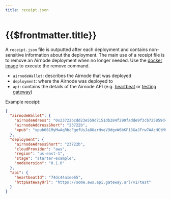 ```yaml
---
title: receipt.json
---
```


# {{$frontmatter.title}}

A `receipt.json` file is outputted after each deployment and contains non-sensitive information about the deployment.
The main use of a receipt file is to remove an Airnode deployment when no longer needed. Use the [docker
image](../../grp-providers/guides/docker/deployer-image.html#remove) to execute the remove command.

- `airnodeWallet`: describes the Airnode that was deployed
- `deployment`: where the Airnode was deployed to
- `api`: contains the details of the Airnode API (e.g.
  [heartbeat](../../grp-providers/guides/build-an-airnode/heartbeat.html) or [testing
  gateway](grp-providers/guides/build-an-airnode/http-gateway.html))

Example receipt:

```json
{
  "airnodeWallet": {
    "airnodeAdress": "0x23722bcdd23e559d7151db284f290fadde9f3cb725859d476ef1f16ab315355e",
    "airnodeAddressShort": "23722b",
    "xpub": "xpub661MyMwAqRbcFgefUsJa8UarHveV9dgvW6bKF13GaJFrw7AAcHCtMVuy3ZkFrTWdW2ji9TdjGHFbf3qk9vWvcNVPVZCtDGyASNs2V5SKcmf"
  },
  "deployment": {
    "airnodeAdressShort": "23722b",
    "cloudProvider": "aws",
    "region": "us-east-1",
    "stage": "starter-example",
    "nodeVersion": "0.1.0"
  },
  "api": {
    "heartbeatId": "74dc44a1ee65",
    "httpGatewayUrl": "https://some.aws.api.gateway.url/v1/test"
  }
}
```
